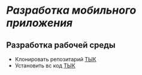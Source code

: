 # ***Разработка мобильного приложения***
## Разработка рабочей среды
-  Клонировать репозитарий [ТЫК](https://github.com/saBziRRa/Tetris_Korzhavin_true)
- Установить вс код [ТЫК](https://vscodium.com/)  
